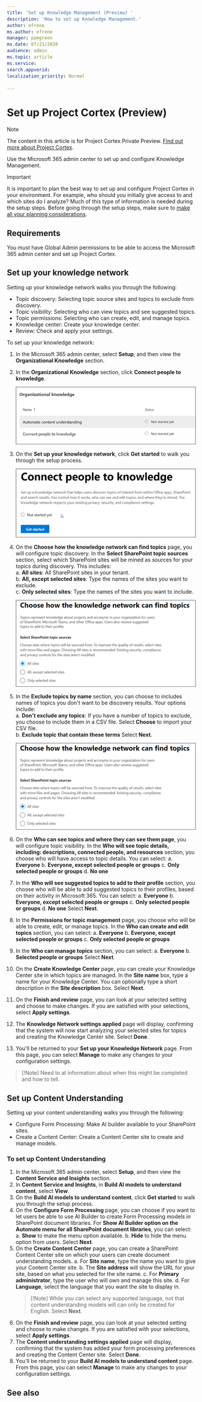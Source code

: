```yaml
---
title: 'Set up Knowledge Management (Preview) '
description: 'How to set up Knowledge Management.'
author: efrene
ms.author: efrene
manager: pamgreen
ms.date: 07/21/2020
audience: admin
ms.topic: article
ms.service: 
search.appverid: 
localization_priority: Normal

---
```

# Set up Project Cortex (Preview)

> [!Note] 
> The content in this article is for Project Cortex Private Preview. [Find out more about Project Cortex]().

Use the Microsoft 365 admin center to set up and configure Knowledge Management. 

> [!Important]
> It is important to plan the best way to set up and configure Project Cortex in your environment. For example, who should you initially give access to and which sites do I analyze?  Much of this type of information is needed during the setup steps. Before going through the setup steps, make sure to [make all your planning considerations]().

## Requirements 
You must have Global Admin permissions to be able to access the Microsoft 365 admin center and set up Project Cortex.

## Set up your knowledge network

Setting up your knowledge network walks you through the following:

- Topic discovery: Selecting topic source sites and topics to exclude from discovery.
- Topic visibility: Selecting who can view topics and see suggested topics.
- Topic permissions: Selecting who can create, edit, and manage topics.
- Knowledge center: Create your knowledge center.
- Review: Check and apply your settings.

To set up your knowledge network:

1. In the Microsoft 365 admin center, select **Setup**, and then view the **Organizational Knowledge** section.
2. In the **Organizational Knowledge** section, click **Connect people to knowledge**.<br/>

    ![Connect people to knowledge](../media/content-understanding/admin-org-knowledge-options.png) </br>

3. On the **Set up your knowledge network**, click **Get started** to walk you through the setup process.<br/>

    ![Get started](../media/content-understanding/k-get-started.png) </br>

4. On the **Choose how the knowledge network can find topics** page, you will configure topic discovery. In the **Select SharePoint topic sources** section, select which SharePoint sites will be mined as sources for your topics during discovery. This includes:</br>
    a. **All sites**: All SharePoint sites in your tenant.</br>
    b. **All, except selected sites**: Type the names of the sites you want to exclude.</br>
    c. **Only selected sites**: Type the names of the sites you want to include.</br>

    ![Choose how to find topics](../media/content-understanding/k-choose-how-find-topics.png) </br>
   
5. In the **Exclude topics by name** section, you can choose to includes names of topics you don't want to be discovery results. Your options include:</br>
    a. **Don't exclude any topics**: If you have a number of topics to exclude, you choose to include them in a CSV file. Select **Choose** to import your CSV file.</br>
    b. **Exclude topic that contain these terms**
    Select **Next**.</br>

    ![Exclude topics by name](../media/content-understanding/k-choose-how-find-topics.png) </br>

6. On the **Who can see topics and where they can see them page**, you will configure topic visibility. In the **Who will see topic details, including: descriptions, connected people, and resources** section, you choose who will have access to topic details. You can select:
    a. **Everyone**
    b. **Everyone, except selected people or groups**
    c. **Only selected people or groups**
    d. **No one**
    
7. In the **Who will see suggested topics to add to their profile** section, you choose who will be able to add suggested topics to their profiles, based on their activity in Microsoft 365. You can select:
    a. **Everyone**
    b. **Everyone, except selected people or groups**
    c. **Only selected people or groups**
    d. **No one**
    Select **Next**.
8. In the **Permissions for topic management** page, you choose who will be able to create, edit, or manage topics. In the **Who can create and edit topics** section, you can select:
    a. **Everyone**
    b. **Everyone, except selected people or groups**
    c. **Only selected people or groups**
9. In the **Who can manage topics** section, you can select:
    a. **Everyone**
    b. **Selected people or groups**
    Select **Next**.
10. On the **Create Knowledge Center** page, you can create your Knowledge Center site in which topics are managed.  In the **Site name** box, type a name for your Knowledge Center. You can optionally type a short description in the **Site description** box. Select **Next**.
11. On the **Finish and review** page, you can look at your selected setting and choose to make changes. If you are satisfied with your selections, select **Apply settings**.
12. The **Knowledge Network settings applied** page will display, confirming that the system will now start analyzing your selected sites for topics and creating the Knowledge Center site. Select **Done**.
13. You'll be returned to your **Set up your Knowledge Network** page. From this page, you can select **Manage** to make any changes to your configuration settings. 

> [!Note]  Need to at information about when this might be completed and how to tell.

## Set up Content Understanding

Setting up your content understanding walks you through the following:

- Configure Form Processing: Make AI builder available to your SharePoint sites.
- Create a Content Center: Create a Content Center site to create and manage models.


### To set up Content Understanding

1. In the Microsoft 365 admin center, select **Setup**, and then view the **Content Service and Insights** section.
2. In **Content Service and Insights**, in **Build AI models to understand content**, select **View**.<br/>
3. On the **Build AI models to understand content**, click **Get started** to walk you through the setup process.<br/>
4. On the **Configure Form Processing** page, you can choose if you want to let users be able to use AI Builder to create Form Processing models in SharePoint document libraries.  For **Show AI Builder option on the Automate menu for all SharePoint document libraries**, you can select:
    a. **Show** to make the menu option available.
    b. **Hide** to hide the menu option from users.
    Select **Next**.
5. On the **Create Content Center** page, you can create a SharePoint Content Center site on which your users can create document understanding models. 
    a. For **Site name**, type the name you want to give your Content Center site.
    b. The **Site address** will show the URL for your site, based on what you selected for the site name.
    c. For **Primary administrator**, type the user who will own and manage this site.
    d. For **Language**, select the language that you want the site to display in.  
    > [!Note] While you can select any supported language, not that content understanding models will can only be created for English.
    Select **Next**.
6. On the **Finish and review** page, you can look at your selected setting and choose to make changes. If you are satisfied with your selections, select **Apply settings**.
7. The **Content understanding settings applied** page will display, confirming that the system has added your form processing preferences and creating the Content Center site. Select **Done**.
8. You'll be returned to your **Build AI models to understand content** page. From this page, you can select **Manage** to make any changes to your configuration settings. 

## See also



  







